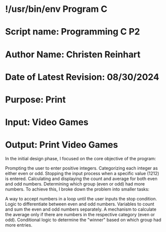 # !/usr/bin/env Program C
# Script name: Programming C P2
# Author Name: Christen Reinhart
# Date of Latest Revision: 08/30/2024
# Purpose: Print
# Input: Video Games
# Output: Print Video Games


In the initial design phase, I focused on the core objective of the program:

Prompting the user to enter positive integers.
Categorizing each integer as either even or odd.
Stopping the input process when a specific value (1212) is entered.
Calculating and displaying the count and average for both even and odd numbers.
Determining which group (even or odd) had more numbers.
To achieve this, I broke down the problem into smaller tasks:

A way to accept numbers in a loop until the user inputs the stop condition.
Logic to differentiate between even and odd numbers.
Variables to count and sum the even and odd numbers separately.
A mechanism to calculate the average only if there are numbers in the respective category (even or odd).
Conditional logic to determine the "winner" based on which group had more entries.






